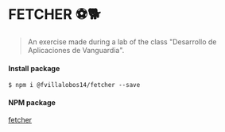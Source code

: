 # FETCHER ⚽🐕
> An exercise made during a lab of the class "Desarrollo de Aplicaciones de Vanguardia".

<h4>Install package</h4>

`$ npm i @fvillalobos14/fetcher --save`

<h4>NPM package</h4>
<a href="https://www.npmjs.com/package/@fvillalobos14/fetcher">fetcher</a>
